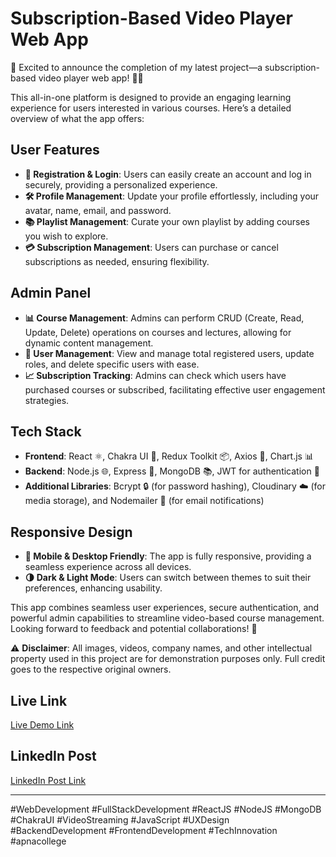 # Subscription-Based Video Player Web App

🎉 Excited to announce the completion of my latest project—a subscription-based video player web app! 🎥✨

This all-in-one platform is designed to provide an engaging learning experience for users interested in various courses. Here’s a detailed overview of what the app offers:

## User Features

- **👤 Registration & Login**: Users can easily create an account and log in securely, providing a personalized experience.
- **🛠️ Profile Management**: Update your profile effortlessly, including your avatar, name, email, and password.
- **📚 Playlist Management**: Curate your own playlist by adding courses you wish to explore.
- **💳 Subscription Management**: Users can purchase or cancel subscriptions as needed, ensuring flexibility.

## Admin Panel

- **📊 Course Management**: Admins can perform CRUD (Create, Read, Update, Delete) operations on courses and lectures, allowing for dynamic content management.
- **👥 User Management**: View and manage total registered users, update roles, and delete specific users with ease.
- **📈 Subscription Tracking**: Admins can check which users have purchased courses or subscribed, facilitating effective user engagement strategies.

## Tech Stack

- **Frontend**: React ⚛️, Chakra UI 🎨, Redux Toolkit 📦, Axios 📡, Chart.js 📊
- **Backend**: Node.js 🌐, Express 🚀, MongoDB 📚, JWT for authentication 🔑
- **Additional Libraries**: Bcrypt 🔒 (for password hashing), Cloudinary ☁️ (for media storage), and Nodemailer 📧 (for email notifications)

## Responsive Design

- **📱 Mobile & Desktop Friendly**: The app is fully responsive, providing a seamless experience across all devices.
- **🌗 Dark & Light Mode**: Users can switch between themes to suit their preferences, enhancing usability.

This app combines seamless user experiences, secure authentication, and powerful admin capabilities to streamline video-based course management. Looking forward to feedback and potential collaborations! 🤝

⚠️ **Disclaimer**: All images, videos, company names, and other intellectual property used in this project are for demonstration purposes only. Full credit goes to the respective original owners.

## Live Link

[Live Demo Link](https://skils-nxt-frontend.vercel.app/login)

## LinkedIn Post

[LinkedIn Post Link](https://www.linkedin.com/posts/vorabhavik_webdevelopment-fullstackdevelopment-reactjs-activity-7242519010083278848-e5I4?utm_source=share&utm_medium=member_desktop)

---

#WebDevelopment #FullStackDevelopment #ReactJS #NodeJS #MongoDB #ChakraUI #VideoStreaming #JavaScript #UXDesign #BackendDevelopment #FrontendDevelopment #TechInnovation #apnacollege
